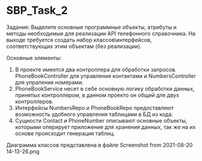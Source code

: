 # SBP_Task_2
Задание: Выделите основные программные объекты, атрибуты и методы необходимые для реализации API телефонного справочника.
На выходе требуется создать набор классов\интерфейсов, соответствующих этим объектам (без реализации).

Основные элементы:
1) В проекте имеется два контроллера для обработки запросов. 
PhoneBookController для управления контактами и NumbersController для упраления номерами.
2) PhoneBookService несет в себе основную логику обработки данных, принятых контроллером, в данном проекто он общий для двух контроллеров.
3) Интерфейсы NumbersRepo и PhoneBookRepo предоставляют возможность удобного управления таблицами в БД из кода.
4) Сущности Contact и PhoneNumber описывают основные объекты, которыми оперирует приложение для хранения данных,
так же на их основе происходит генерация таблиц.

Диаграмма классов представлена в файле Screenshot from 2021-08-20 14-13-26.png
